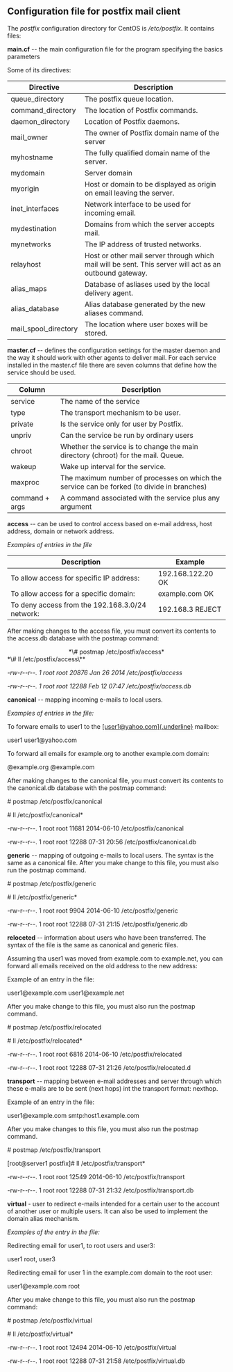 Configuration file for **postfix** mail client
------------------------------------------------

The *postfix* configuration directory for CentOS is */etc/postfix*. It
contains files:

**main.cf** -- the main configuration file for the program specifying
the basics parameters

Some of its directives:


|**Directive**            |       **Description**                                                                                    |
| ------------------------| ---------------------------------------------------------------------------------------------------------|
|queue\_directory         |       The postfix queue location.                                                                         
|command\_directory       |      The location of Postfix commands.
|daemon\_directory        |       Location of Postfix daemons.
|mail\_owner              |       The owner of Postfix domain name of the server
|myhostname               |       The fully qualified domain name of the server.
|mydomain                 |       Server domain
|myorigin                 |       Host or domain to be displayed as origin on email leaving the server.
|inet\_interfaces         |       Network interface to be used for incoming email.
|mydestination            |       Domains from which the server accepts mail.
|mynetworks               |       The IP address of trusted networks.
|relayhost                |       Host or other mail server through which mail will be sent. This server will act as an outbound gateway.
|alias\_maps              |       Database of asliases used by the local delivery agent.
|alias\_database          |       Alias database generated by the new aliases command.
|mail\_spool\_directory   |       The location where user boxes will be stored.

**master.cf** -- defines the configuration settings for the master
daemon and the way it should work with other agents to deliver mail.
For each service installed in the master.cf file there are seven
columns that define how the service should be used.

|Column           |     Description
|---------------- | --------------------------------------------------------------------------------------------
|service          |    The name of the service
|type             |    The transport mechanism to be user.
|private          |    Is the service only for user by Postfix.
|unpriv           |    Can the service be run by ordinary users
|chroot           |    Whether the service is to change the main directory (chroot) for the mail. Queue.
|wakeup           |    Wake up interval for the service.
|maxproc          |    The maximum number of processes on which the service can be forked (to divide in branches)
|command + args   |   A command associated with the service plus any argument

**access** -- can be used to control access based on e-mail address,
host address, domain or network address.

*Examples of entries in the file*

|Description                                     | Example
|------------------------------------------------|--------------------
|To allow access for specific IP address:        | 192.168.122.20 OK
|To allow access for a specific domain:          | example.com OK
|To deny access from the 192.168.3.0/24 network: | 192.168.3 REJECT

After making changes to the access file, you must convert its contents
to the access.db database with the postmap command:

<center>*\# postmap /etc/postfix/access*</center>
*\# ll /etc/postfix/access\**

*-rw-r\--r\--. 1 root root 20876 Jan 26 2014 /etc/postfix/access*

*-rw-r\--r\--. 1 root root 12288 Feb 12 07:47 /etc/postfix/access.db*

**canonical** -- mapping incoming e-mails to local users.

*Examples of entries in the file:*

To forware emails to user1 to the
[[user1\@yahoo.com]{.underline}](mailto:user1@yahoo.com) mailbox:

user1 user1\@yahoo.com

To forward all emails for example.org to another example.com domain:

\@example.org \@example.com

After making changes to the canonical file, you must convert its
contents to the canonical.db database with the postmap command:

\# postmap /etc/postfix/canonical

\# ll /etc/postfix/canonical\*

-rw-r\--r\--. 1 root root 11681 2014-06-10 /etc/postfix/canonical

-rw-r\--r\--. 1 root root 12288 07-31 20:56 /etc/postfix/canonical.db

**generic** -- mapping of outgoing e-mails to local users. The syntax
is the same as a canonical file. After you make change to this file,
you must also run the postmap command.

\# postmap /etc/postfix/generic

\# ll /etc/postfix/generic\*

-rw-r\--r\--. 1 root root 9904 2014-06-10 /etc/postfix/generic

-rw-r\--r\--. 1 root root 12288 07-31 21:15 /etc/postfix/generic.db

**reloceted** -- information about users who have been transferred.
The syntax of the file is the same as canonical and generic files.

Assuming tha user1 was moved from example.com to example.net, you can
forward all emails received on the old address to the new address:

Example of an entry in the file:

user1\@example.com user1\@example.net

After you make change to this file, you must also run the postmap
command.

\# postmap /etc/postfix/relocated

\# ll /etc/postfix/relocated\*

-rw-r\--r\--. 1 root root 6816 2014-06-10 /etc/postfix/relocated

-rw-r\--r\--. 1 root root 12288 07-31 21:26 /etc/postfix/relocated.d

**transport** -- mapping between e-mail addresses and server through
which these e-mails are to be sent (next hops) int the transport
format: nexthop.

Example of an entry in the file:

user1\@example.com smtp:host1.example.com

After you make changes to this file, you must also run the postmap
command.

\# postmap /etc/postfix/transport

\[root\@server1 postfix\]\# ll /etc/postfix/transport\*

-rw-r\--r\--. 1 root root 12549 2014-06-10 /etc/postfix/transport

-rw-r\--r\--. 1 root root 12288 07-31 21:32 /etc/postfix/transport.db

**virtual** - user to redirect e-mails intended for a certain user to
the account of another user or multiple users. It can also be used to
implement the domain alias mechanism.

*Examples of the entry in the file:*

Redirecting email for user1, to root users and user3:

user1 root, user3

Redirecting email for user 1 in the example.com domain to the root
user:

user1\@example.com root

After you make change to this file, you must also run the postmap
command:

\# postmap /etc/postfix/virtual

\# ll /etc/postfix/virtual\*

-rw-r\--r\--. 1 root root 12494 2014-06-10 /etc/postfix/virtual

-rw-r\--r\--. 1 root root 12288 07-31 21:58 /etc/postfix/virtual.db
